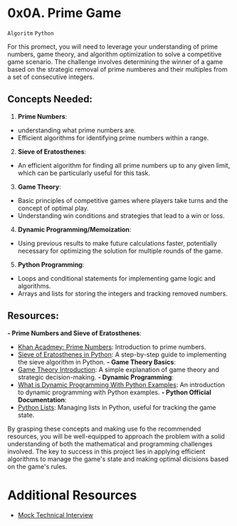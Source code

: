 # 0x0A. Prime Game
`Algoritm` `Python`

For this promect, you will need to leverage your understanding of prime numbers, game theory, and algorithm optimization to solve a competitive game scenario. The challenge involves determining the winner of a game based on the strategic removal of prime numberes and their multiples from a set of consecutive integers.

## Concepts Needed:
1. **Prime Numbers**:
- understanding what prime numbers are.
- Efficient algorithms for identifying prime numbers within a range.
2. **Sieve of Eratosthenes**:
- An efficient algorithm for finding all prime numbers up to any given limit, which can be particularly useful for this task.
3. **Game Theory**:
- Basic principles of competitive games where players take turns and the concept of optimal play.
- Understanding win conditions and strategies that lead to a win or loss.
4. **Dynamic Programming/Memoization**:
- Using previous results to make future calculations faster, potentially necessary for optimizing the solution for multiple rounds of the game.
5. **Python Programming**:
- Loops and conditional statements for implementing game logic and algorithms.
- Arrays and lists for storing the integers and tracking removed numbers.

## Resources:
**- Prime Numbers and Sieve of Eratosthenes**:
- [Khan Acadmey: Prime Numbers](https://www.khanacademy.org/math/cc-fourth-grade-math/imp-factors-multiples-and-patterns/imp-prime-and-composite-numbers/v/prime-numbers): Introduction to prime numbers.
- [Sieve of Eratosthenes in Python](https://www.geeksforgeeks.org/sieve-of-eratosthenes/): A step-by-step guide to implementing the sieve algorithm in Python.
**- Game Theory Basics**:
- [Game Theory Introduction](https://www.investopedia.com/terms/g/gametheory.asp): A simple explanation of game theory and strategic decision-making.
**- Dynamic Programming**:
- [What is Dynamic Programming With Python Examples](https://skerritt.blog/dynamic-programming/): An introduction to dynamic programming with Python examples.
**- Python Official Documentation**:
- [Python Lists](https://docs.python.org/3/tutorial/introduction.html#lists): Managing lists in Python, useful for tracking the game state.

By grasping these concepts and making use fo the recommended resources, you will be well-equipped to approach the problem with a solid understanding of both the mathematical and programming challenges involved. The key to success in this project lies in applying efficient algorithms to manage the game's state and making optimal dicisions based on the game's rules.

# Additional Resources
- [Mock Technical Interview](https://www.youtube.com/watch?v=Jw2pniZCLi8)